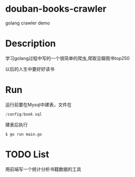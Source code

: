 # douban-books-crawler
golang crawler demo

# Description
学习golang过程中写的一个很简单的爬虫,爬取豆瓣图书top250  

以后的人生中要好好读书



# Run  
运行前要在Mysql中建表，文件在
```go
/config/book.sql
```
建表后执行

```shell
$ go run main.go
```

# TODO List
用前端写一个统计分析书籍数据的工具
